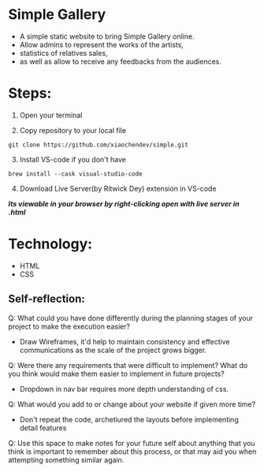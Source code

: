 # Simple Gallery

- A simple static website to bring Simple Gallery online. 
- Allow admins to represent the works of the artists, 
- statistics of relatives sales, 
- as well as allow to receive any feedbacks from the audiences.

# Steps:

1. Open your terminal

2. Copy repository to your local file
```
git clone https://github.com/xiaochendev/simple.git
```

3. Install VS-code if you don't have
```
brew install --cask visual-studio-code
```

4. Download Live Server(by Ritwick Dey) extension in VS-code

***Its viewable in your browser by right-clicking open with live server in .html***

# Technology:

- HTML
- CSS


## Self-reflection:

Q: What could you have done differently during the planning stages of your project to make the execution easier?
- Draw Wireframes, it'd help to maintain consistency and effective communications as the scale of the project grows bigger.


Q: Were there any requirements that were difficult to implement? What do you think would make them easier to implement in future projects?
- Dropdown in nav bar requires more depth understanding of css.


Q: What would you add to or change about your website if given more time?
- Don't repeat the code, archetiured the layouts before implementing detail features 

Q: Use this space to make notes for your future self about anything that you think is important to remember about this process, or that may aid you when attempting something similar again.


